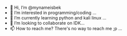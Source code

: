 - 👋 Hi, I’m @mynameisbek
- 👀 I’m interested in programming/coding ...
- 🌱 I’m currently learning python and kali linux ...
- 💞️ I’m looking to collaborate on IDK...
- 📫 How to reach me? There's no way to reach me ;p ...

<!---
mynameisbek/mynameisbek is a ✨ special ✨ repository because its `README.md` (this file) appears on your GitHub profile.
You can click the Preview link to take a look at your changes.
--->
